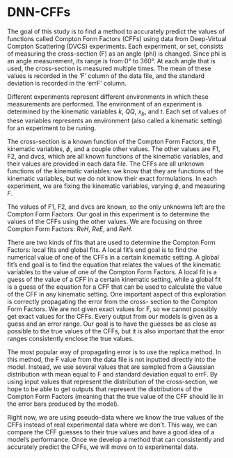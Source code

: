 # DNN-CFFs

The goal of this study is to find a method to accurately predict the values of functions called Compton Form Factors (CFFs) using data from Deep-Virtual Compton Scattering (DVCS) experiments. Each experiment, or set, consists of measuring the cross-section (F) as an angle (phi) is changed. Since phi is an angle measurement, its range is from 0° to 360°. At each angle that is used, the cross-section is measured multiple times. The mean of these values is recorded in the ‘F’ column of the data file, and the standard deviation is recorded in the ‘errF’ column.

Different experiments represent different environments in which these measurements are performed. The environment of an experiment is determined by the kinematic variables $k$, $QQ$, $x_b$, and $t$. Each set of values of these variables represents an environment (also called a kinematic setting) for an experiment to be runing.

The cross-section is a known function of the Compton Form Factors, the kinematic variables, $\phi$, and a couple other values. The other values are F1, F2, and dvcs, which are all known functions of the kinematic variables, and their values are provided in each data file. The CFFs are all unknown functions of the kinematic variables: we know that they are functions of the kinematic variables, but we do not know their exact formulations. In each experiment, we are fixing the kinematic variables, varying $\phi$, and measuring $F$.

The values of F1, F2, and dvcs are known, so the only unknowns left are the Compton Form Factors. Our goal in this experiment is to determine the values of the CFFs using the other values. We are focusing on three Compton Form Factors: $ReH$, $ReE$, and $Re\tilde{H}$.

There are two kinds of fits that are used to determine the Compton Form Factors: local fits and global fits. A local fit’s end goal is to find the numerical value of one of the CFFs in a certain kinematic setting. A global fit’s end goal is to find the equation that relates the values of the kinematic variables to the value of one of the Compton Form Factors. A local fit is a guess of the value of a CFF in a certain kinematic setting, while a global fit is a guess of the equation for a CFF that can be used to calculate the value of the CFF in any kinematic setting.
One important aspect of this exploration is correctly propagating the error from the cross- section to the Compton Form Factors. We are not given exact values for F, so we cannot possibly get exact values for the CFFs. Every output from our models is given as a guess and an error range. Our goal is to have the guesses be as close as possible to the true values of the CFFs, but it is also important that the error ranges consistently enclose the true values.

The most popular way of propagating error is to use the replica method. In this method, the F value from the data file is not inputted directly into the model. Instead, we use several values that are sampled from a Gaussian distribution with mean equal to F and standard deviation equal to errF. By using input values that represent the distribution of the cross-section, we hope to be able to get outputs that represent the distributions of the Compton Form Factors (meaning that the true value of the CFF should lie in the error bars produced by the model).

Right now, we are using pseudo-data where we know the true values of the CFFs instead of real experimental data where we don’t. This way, we can compare the CFF guesses to their true values and have a good idea of a model’s performance. Once we develop a method that can consistently and accurately predict the CFFs, we will move on to experimental data.
